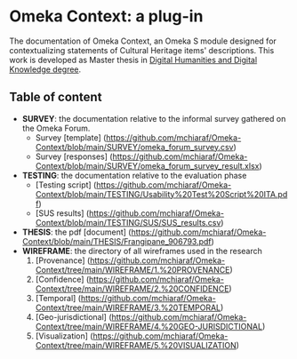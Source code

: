 # Omeka Context: a plug-in
The documentation of Omeka Context, an Omeka S module designed for contextualizing statements of Cultural Heritage items' descriptions.
This work is developed as Master thesis in [Digital Humanities and Digital Knowledge degree](https://corsi.unibo.it/2cycle/DigitalHumanitiesKnowledge). 

## Table of content

* **SURVEY**: the documentation relative to the informal survey gathered on the Omeka Forum.
  - Survey [template] (https://github.com/mchiaraf/Omeka-Context/blob/main/SURVEY/omeka_forum_survey.csv)
  - Survey [responses] (https://github.com/mchiaraf/Omeka-Context/blob/main/SURVEY/omeka_forum_survey_result.xlsx)
* **TESTING**: the documentation relative to the evaluation phase
  - [Testing script] (https://github.com/mchiaraf/Omeka-Context/blob/main/TESTING/Usability%20Test%20Script%20ITA.pdf)
  - [SUS results] (https://github.com/mchiaraf/Omeka-Context/blob/main/TESTING/SUS/SUS_results.csv)
* **THESIS**: the pdf [document] (https://github.com/mchiaraf/Omeka-Context/blob/main/THESIS/Frangipane_906793.pdf)
* **WIREFRAME**: the directory of all wireframes used in the research
  1. [Provenance] (https://github.com/mchiaraf/Omeka-Context/tree/main/WIREFRAME/1.%20PROVENANCE)
  2. [Confidence] (https://github.com/mchiaraf/Omeka-Context/tree/main/WIREFRAME/2.%20CONFIDENCE)
  3. [Temporal] (https://github.com/mchiaraf/Omeka-Context/tree/main/WIREFRAME/3.%20TEMPORAL)
  4. [Geo-jurisdictional] (https://github.com/mchiaraf/Omeka-Context/tree/main/WIREFRAME/4.%20GEO-JURISDICTIONAL)
  5. [Visualization] (https://github.com/mchiaraf/Omeka-Context/tree/main/WIREFRAME/5.%20VISUALIZATION)
